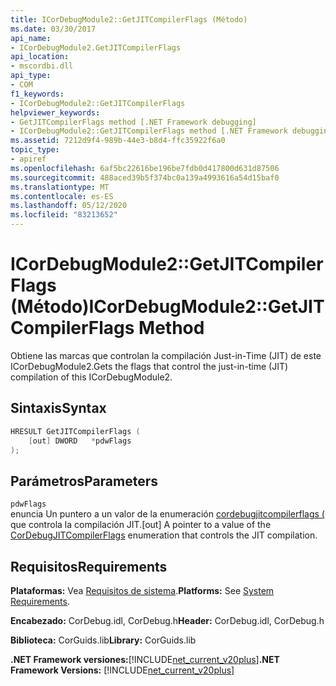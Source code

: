 ```yaml
---
title: ICorDebugModule2::GetJITCompilerFlags (Método)
ms.date: 03/30/2017
api_name:
- ICorDebugModule2.GetJITCompilerFlags
api_location:
- mscordbi.dll
api_type:
- COM
f1_keywords:
- ICorDebugModule2::GetJITCompilerFlags
helpviewer_keywords:
- GetJITCompilerFlags method [.NET Framework debugging]
- ICorDebugModule2::GetJITCompilerFlags method [.NET Framework debugging]
ms.assetid: 7212d9f4-989b-44e3-b8d4-ffc35922f6a0
topic_type:
- apiref
ms.openlocfilehash: 6af5bc22616be196be7fdb0d417800d631d87506
ms.sourcegitcommit: 488aced39b5f374bc0a139a4993616a54d15baf0
ms.translationtype: MT
ms.contentlocale: es-ES
ms.lasthandoff: 05/12/2020
ms.locfileid: "83213652"
---
```

# <a name="icordebugmodule2getjitcompilerflags-method"></a><span data-ttu-id="0cf97-102">ICorDebugModule2::GetJITCompilerFlags (Método)</span><span class="sxs-lookup"><span data-stu-id="0cf97-102">ICorDebugModule2::GetJITCompilerFlags Method</span></span>
<span data-ttu-id="0cf97-103">Obtiene las marcas que controlan la compilación Just-in-Time (JIT) de este ICorDebugModule2.</span><span class="sxs-lookup"><span data-stu-id="0cf97-103">Gets the flags that control the just-in-time (JIT) compilation of this ICorDebugModule2.</span></span>  
  
## <a name="syntax"></a><span data-ttu-id="0cf97-104">Sintaxis</span><span class="sxs-lookup"><span data-stu-id="0cf97-104">Syntax</span></span>  
  
```cpp  
HRESULT GetJITCompilerFlags (  
    [out] DWORD   *pdwFlags  
);  
```  
  
## <a name="parameters"></a><span data-ttu-id="0cf97-105">Parámetros</span><span class="sxs-lookup"><span data-stu-id="0cf97-105">Parameters</span></span>  
 `pdwFlags`  
 <span data-ttu-id="0cf97-106">enuncia Un puntero a un valor de la enumeración [cordebugjitcompilerflags (](cordebugjitcompilerflags-enumeration.md) que controla la compilación JIT.</span><span class="sxs-lookup"><span data-stu-id="0cf97-106">[out] A pointer to a value of the [CorDebugJITCompilerFlags](cordebugjitcompilerflags-enumeration.md) enumeration that controls the JIT compilation.</span></span>  
  
## <a name="requirements"></a><span data-ttu-id="0cf97-107">Requisitos</span><span class="sxs-lookup"><span data-stu-id="0cf97-107">Requirements</span></span>  
 <span data-ttu-id="0cf97-108">**Plataformas:** Vea [Requisitos de sistema](../../get-started/system-requirements.md).</span><span class="sxs-lookup"><span data-stu-id="0cf97-108">**Platforms:** See [System Requirements](../../get-started/system-requirements.md).</span></span>  
  
 <span data-ttu-id="0cf97-109">**Encabezado:** CorDebug.idl, CorDebug.h</span><span class="sxs-lookup"><span data-stu-id="0cf97-109">**Header:** CorDebug.idl, CorDebug.h</span></span>  
  
 <span data-ttu-id="0cf97-110">**Biblioteca:** CorGuids.lib</span><span class="sxs-lookup"><span data-stu-id="0cf97-110">**Library:** CorGuids.lib</span></span>  
  
 <span data-ttu-id="0cf97-111">**.NET Framework versiones:**[!INCLUDE[net_current_v20plus](../../../../includes/net-current-v20plus-md.md)]</span><span class="sxs-lookup"><span data-stu-id="0cf97-111">**.NET Framework Versions:** [!INCLUDE[net_current_v20plus](../../../../includes/net-current-v20plus-md.md)]</span></span>
